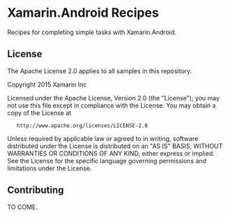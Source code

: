 Xamarin.Android Recipes
===============

Recipes for completing simple tasks with Xamarin.Android.

License
-------

The Apache License 2.0 applies to all samples in this repository.

   Copyright 2015 Xamarin Inc

   Licensed under the Apache License, Version 2.0 (the "License");
   you may not use this file except in compliance with the License.
   You may obtain a copy of the License at

       http://www.apache.org/licenses/LICENSE-2.0

   Unless required by applicable law or agreed to in writing, software
   distributed under the License is distributed on an "AS IS" BASIS,
   WITHOUT WARRANTIES OR CONDITIONS OF ANY KIND, either express or implied.
   See the License for the specific language governing permissions and
   limitations under the License.

Contributing
------------

TO COME.